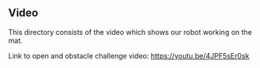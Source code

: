 ## Video

This directory consists of the video which shows our robot working on the mat.

Link to open and obstacle challenge video: https://youtu.be/4JPF5sEr0sk
